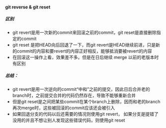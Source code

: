 #### git reverse & git reset

##### 区别

- git revert是用一次新的commit来回滚之前的commit，git reset是直接删除指定的commit
- git reset 是把HEAD向后回退了一下，而git revert是HEAD继续前进，只是新的commit的内容和要revert的内容正好相反，能够抵消要被revert的内容
- 在回滚这一操作上看，效果差不多。但是在日后继续 merge 以前的老版本时有区别



##### 总结：

- git revert是用一次逆向的commit“中和”之前的提交，因此日后合并老的branch时，之前提交合并的代码仍然存在，导致不能够重新合并
- 但是git reset是之间把某些commit在某个branch上删除，因而和老的branch再次merge时，这些被回滚的commit应该还会被引入
- 如果回退分支的代码以后还需要的情况则使用git revert， 如果分支是提错了没用的并且不想让别人发现这些错误代码，则使用git reset





